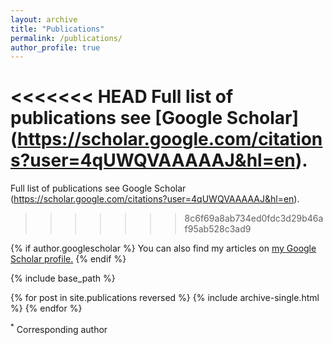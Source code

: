 ```yaml
---
layout: archive
title: "Publications"
permalink: /publications/
author_profile: true
---
```



<<<<<<< HEAD
Full list of publications see [Google Scholar] (https://scholar.google.com/citations?user=4qUWQVAAAAAJ&hl=en).
=======
Full list of publications see Google Scholar (https://scholar.google.com/citations?user=4qUWQVAAAAAJ&hl=en).
>>>>>>> 8c6f69a8ab734ed0fdc3d29b46af95ab528c3ad9

{% if author.googlescholar %}
  You can also find my articles on <u><a href="{{author.googlescholar}}">my Google Scholar profile</a>.</u>
{% endif %}

{% include base_path %}

{% for post in site.publications reversed %}
  {% include archive-single.html %}
{% endfor %}

<sup>*</sup> Corresponding author